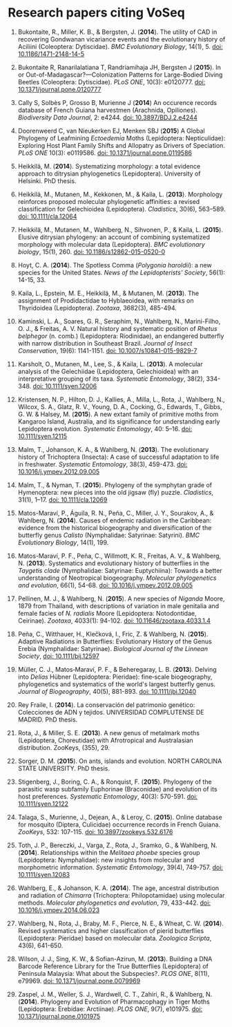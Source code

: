 # Research papers citing VoSeq

1. Bukontaite, R., Miller, K. B., & Bergsten, J. (**2014**). The utility of 
   CAD in recovering Gondwanan vicariance events and the evolutionary history of 
   Aciliini (Coleoptera: Dytiscidae). *BMC Evolutionary Biology*, 14(1), 5.
   [doi: 10.1186/1471-2148-14-5](http://dx.doi.org/10.1186/1471-2148-14-5)
   
1. Bukontaite R, Ranarilalatiana T, Randriamihaja JH, Bergsten J (**2015**).
   In or Out-of-Madagascar?—Colonization Patterns for Large-Bodied Diving Beetles
   (Coleoptera: Dytiscidae). *PLoS ONE*, 10(3): e0120777.
   [doi: 10.1371/journal.pone.0120777](10.1371/journal.pone.0120777)
   
1. Cally S, Solbès P, Grosso B, Murienne J (**2014**) An occurence records 
   database of French Guiana harvestmen (Arachnida, Opiliones). *Biodiversity 
   Data Journal*, 2: e4244.
   [doi: 10.3897/BDJ.2.e4244](http://dx.doi.org/10.3897/BDJ.2.e4244)

2. Doorenweerd C, van Nieukerken EJ, Menken SBJ (**2015**) A Global Phylogeny of
   Leafmining *Ectoedemia* Moths (Lepidoptera: Nepticulidae): Exploring Host
   Plant Family Shifts and Allopatry as Drivers of Speciation. *PLoS ONE* 10(3):
   e0119586. [doi: 10.1371/journal.pone.0119586](http://dx.doi.org/10.1371/journal.pone.0119586) 

1. Heikkilä, M. (**2014**). Systematizing morphology: a total evidence 
   approach to ditrysian phylogenetics (Lepidoptera). University of Helsinki. 
   PhD thesis.
   
1. Heikkilä, M., Mutanen, M., Kekkonen, M., & Kaila, L. (**2013**). Morphology 
   reinforces proposed molecular phylogenetic affinities: a revised 
   classification for Gelechioidea (Lepidoptera). *Cladistics*, 30(6), 563–589.
   [doi: 10.1111/cla.12064](http://dx.doi.org/10.1111/cla.12064)
   
1. Heikkilä, M., Mutanen, M., Wahlberg, N., Sihvonen, P., & Kaila, L. (**2015**).
   Elusive ditrysian phylogeny: an account of combining systematized morphology
   with molecular data (Lepidoptera). *BMC evolutionary biology*, 15(1), 260.
   [doi: 10.1186/s12862-015-0520-0](http://dx.doi.org/10.1186/s12862-015-0520-0)
   
1. Hoyt, C. A. (**2014**). The Spotless Comma (*Polygonia haroldii*): a new species 
   for the United States.  *News of the Lepidopterists' Society*, 56(1): 14-15, 33.
   
1. Kaila, L., Epstein, M. E., Heikkilä, M., & Mutanen, M. (**2013**). The
   assignment of Prodidactidae to Hyblaeoidea, with remarks on Thyridoidea
   (Lepidoptera). *Zootaxa*, 3682(3), 485-494. 
   
1. Kaminski, L. A., Soares, G. R., Seraphim, N., Wahlberg, N., Marini-Filho, 
   O. J., & Freitas, A. V. Natural history and systematic position of
   *Rhetus belphegor* (n. comb.) (Lepidoptera: Riodinidae), an endangered butterfly 
   with narrow distribution in Southeast Brazil. *Journal of Insect Conservation*,
   19(6): 1141-1151. 
   [doi: 10.1007/s10841-015-9829-7](http://dx.doi.org/10.1007/s10841-015-9829-7)
   
1. Karsholt, O., Mutanen, M., Lee, S., & Kaila, L. (**2013**). A molecular 
   analysis of the Gelechiidae (Lepidoptera, Gelechioidea) with an 
   interpretative grouping of its taxa. *Systematic Entomology*, 38(2), 
   334-348.
   [doi: 10.1111/syen.12006](http://dx.doi.org/10.1111/syen.12006)
   
2. Kristensen, N. P., Hilton, D. J., Kallies, A., Milla, L., Rota, J., Wahlberg, N.,
   Wilcox, S. A., Glatz, R. V., Young, D. A., Cocking, G., Edwards, T.,
   Gibbs, G. W. & Halsey, M. (**2015**). A new extant family of primitive moths
   from Kangaroo Island, Australia, and its significance for understanding
   early Lepidoptera evolution. *Systematic Entomology*, 40: 5–16. 
   [doi: 10.1111/syen.12115](http://dx.doi.org/10.1111/syen.12115)
   
2. Malm, T., Johanson, K. A., & Wahlberg, N. (**2013**). The evolutionary 
   history of Trichoptera (Insecta): A case of successful adaptation to life in 
   freshwater. *Systematic Entomology*, 38(3), 459-473. 
   [doi: 10.1016/j.ympev.2012.09.005](http://dx.doi.org/10.1016/j.ympev.2012.09.005)
   
3. Malm, T., & Nyman, T. (**2015**). Phylogeny of the symphytan grade of 
   Hymenoptera: new pieces into the old jigsaw (fly) puzzle. *Cladistics*,
   31(1), 1–17.
   [doi: 10.1111/cla.12069](http://dx.doi.org/10.1111/cla.12069)
   
3. Matos-Maraví, P., Águila, R. N., Peña, C., Miller, J. Y., Sourakov, A., 
   & Wahlberg, N. (**2014**). Causes of endemic radiation in the Caribbean: 
   evidence from the historical biogeography and diversification of the 
   butterfly genus *Calisto* (Nymphalidae: Satyrinae: Satyrini). *BMC 
   Evolutionary Biology*, 14(1), 199. 
   
3. Matos-Maraví, P. F., Peña, C., Willmott, K. R., Freitas, A. V., 
   & Wahlberg, N. (**2013**). Systematics and evolutionary history of 
   butterflies in the *Taygetis clade* (Nymphalidae: Satyrinae: Euptychiina):
   Towards a  better understanding of Neotropical biogeography. *Molecular 
   phylogenetics and evolution*, 66(1), 54-68.
   [doi: 10.1016/j.ympev.2012.09.005](http://dx.doi.org/10.1016/j.ympev.2012.09.005)
   
3. Pellinen, M. J., & Wahlberg, N. (**2015**). A new species of *Niganda* Moore,
   1879 from Thailand, with descriptions of variation in male genitalia and 
   female facies of *N. radialis* Moore (Lepidoptera: Notodontidae, Ceirinae).
   *Zootaxa*, 4033(1): 94-102.
   [doi: 10.11646/zootaxa.4033.1.4](http://dx.doi.org/10.11646/zootaxa.4033.1.4)
  
3. Peña, C., Witthauer, H., Klečková, I., Fric, Z. & Wahlberg, N. (**2015**). Adaptive
   Radiations in Butterflies: Evolutionary History of the Genus Erebia (Nymphalidae:
   Satyrinae). *Biological Journal of the Linnean Society*,
   [doi: 10.1111/bij.12597](http://dx.doi.org/10.1111/bij.12597)

4. Müller, C. J., Matos‐Maraví, P. F., & Beheregaray, L. B. (**2013**). Delving 
   into *Delias* Hübner (Lepidoptera: Pieridae): fine‐scale biogeography, 
   phylogenetics and systematics of the world's largest butterfly genus. 
   *Journal of Biogeography*, 40(5), 881-893.
   [doi: 10.1111/jbi.12040](http://dx.doi.org/10.1111/jbi.12040)
   
4. Rey Fraile, I. (**2014**). La conservación del patrimonio genético: 
   Colecciones de ADN y tejidos. UNIVERSIDAD COMPLUTENSE DE MADRID. PhD thesis.
  
4. Rota, J., & Miller, S. E. (**2013**). A new genus of metalmark moths 
   (Lepidoptera, Choreutidae) with Afrotropical and Australasian distribution.
   ZooKeys, (355), 29.
  
1. Sorger, D. M. (**2015**). On ants, islands and evolution. NORTH CAROLINA
   STATE UNIVERSITY. PhD thesis.

1. Stigenberg, J., Boring, C. A., & Ronquist, F. (**2015**). Phylogeny of the 
   parasitic wasp subfamily Euphorinae (Braconidae) and evolution of its host 
   preferences. *Systematic Entomology*, 40(3): 570-591. 
   [doi: 10.1111/syen.12122](http://dx.doi.org/10.1111/syen.12122)
   
1. Talaga, S., Murienne, J., Dejean, A., & Leroy, C. (**2015**). Online database
   for mosquito (Diptera, Culicidae) occurrence records in French Guiana. 
   *ZooKeys*, 532: 107-115. 
   [doi: 10.3897/zookeys.532.6176](http://dx.doi.org/10.3897/zookeys.532.6176)

1. Toth, J. P., Bereczki, J., Varga, Z., Rota, J., Sramko, G., & Wahlberg, 
   N. (**2014**). Relationships within the *Melitaea phoebe* species group 
   (Lepidoptera: Nymphalidae): new insights from molecular and morphometric 
   information. *Systematic Entomology*, 39(4), 749-757. 
   [doi: 10.1111/syen.12083](http://dx.doi.org/10.1111/syen.12083)
   
5. Wahlberg, E., & Johanson, K. A. (**2014**). The age, ancestral distribution
   and radiation of *Chimarra* (Trichoptera: Philopotamidae) using  molecular
   methods. *Molecular phylogenetics and evolution*, 79, 433-442.
   [doi: 10.1016/j.ympev.2014.06.023](http://dx.doi.org/10.1016/j.ympev.2014.06.023)
   
5. Wahlberg, N., Rota, J., Braby, M. F., Pierce, N. E., & Wheat,  C. W.
   (**2014**). Revised systematics and higher classification of pierid 
   butterflies (Lepidoptera: Pieridae) based on molecular data. *Zoologica 
   Scripta*, 43(6), 641-650. 
   
5. Wilson, J. J., Sing, K. W., & Sofian-Azirun, M. (**2013**). Building a DNA 
   Barcode Reference Library for the True Butterflies (Lepidoptera) of 
   Peninsula Malaysia: What about the Subspecies?. *PLOS ONE*, 8(11), e79969.
   [doi: 10.1371/journal.pone.0079969](http://dx.doi.org/10.1371/journal.pone.0079969)

6. Zaspel, J. M., Weller, S. J., Wardwell, C. T., Zahiri, R., & Wahlberg,  N.
   (**2014**). Phylogeny and Evolution of Pharmacophagy in Tiger Moths 
   (Lepidoptera: Erebidae: Arctiinae). *PLOS ONE*, 9(7), e101975.
   [doi: 10.1371/journal.pone.0101975](http://dx.doi.org/10.1371/journal.pone.0101975)
